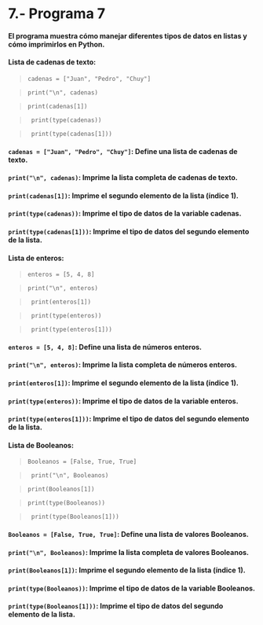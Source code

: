 # 7.- Programa 7
#### El programa muestra cómo manejar diferentes tipos de datos en listas y cómo imprimirlos en Python.
#### Lista de cadenas de texto:
> ```cadenas = ["Juan", "Pedro", "Chuy"] ```

> ``` print("\n", cadenas) ```

> ``` print(cadenas[1]) ```

> ``` print(type(cadenas))```

> ``` print(type(cadenas[1]))```

#### ```cadenas = ["Juan", "Pedro", "Chuy"]```: Define una lista de cadenas de texto.
#### ```print("\n", cadenas)```: Imprime la lista completa de cadenas de texto.
#### ```print(cadenas[1])```: Imprime el segundo elemento de la lista (índice 1).
#### ```print(type(cadenas))```: Imprime el tipo de datos de la variable cadenas.
#### ```print(type(cadenas[1]))```: Imprime el tipo de datos del segundo elemento de la lista.
#### Lista de enteros:
> ```enteros = [5, 4, 8]```

> ```print("\n", enteros) ```

> ``` print(enteros[1])```

> ``` print(type(enteros))```

> ``` print(type(enteros[1]))```

#### ```enteros = [5, 4, 8]```: Define una lista de números enteros.
#### ```print("\n", enteros)```: Imprime la lista completa de números enteros.
#### ```print(enteros[1])```: Imprime el segundo elemento de la lista (índice 1).
#### ```print(type(enteros))```: Imprime el tipo de datos de la variable enteros.
#### ```print(type(enteros[1]))```: Imprime el tipo de datos del segundo elemento de la lista.
#### Lista de Booleanos:
> ```Booleanos = [False, True, True]```

> ``` print("\n", Booleanos)```

> ```print(Booleanos[1])```

> ```print(type(Booleanos))```
 
> ``` print(type(Booleanos[1]))```

#### ```Booleanos = [False, True, True]```: Define una lista de valores Booleanos.
#### ```print("\n", Booleanos)```: Imprime la lista completa de valores Booleanos.
#### ```print(Booleanos[1])```: Imprime el segundo elemento de la lista (índice 1).
#### ```print(type(Booleanos))```: Imprime el tipo de datos de la variable Booleanos.
#### ```print(type(Booleanos[1]))```: Imprime el tipo de datos del segundo elemento de la lista.
